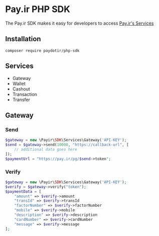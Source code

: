 # Pay.ir PHP SDK

The Pay.ir SDK makes it easy for developers to access [Pay.ir's Services](https://docs.pay.ir)

## Installation

    composer require paydotir/php-sdk

## Services

- Gateway
- Wallet
- Cashout
- Transaction
- Transfer

## Gateway

### Send
```php
$gateway = new \Payir\SDK\Services\Gateway('API-KEY');
$send = $gateway->send(10000, "https://callback-url", [
    // additional data goes here
]);
$paymentUrl = "https://pay.ir/pg/$send->token";
```

### Verify

```php
$gateway = new \Payir\SDK\Services\Gateway('API-KEY');
$verify = $gateway->verify("token");
$paymentData = [
    "amount" => $verify->amount
    "transId" => $verify->transId
    "factorNumber" => $verify->factorNumber
    "mobile" => $verify->mobile
    "description" => $verify->description
    "cardNumber" => $verify->cardNumber
    "message" => $verify->message
];
```
